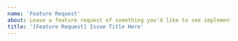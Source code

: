 ```yaml
---
name: 'Feature Request'
about: Leave a feature request of something you'd like to see implemented in Runway.
title: '[Feature Request] Issue Title Here'
---
```

